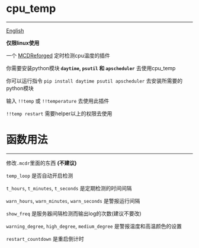 # cpu_temp
-----
[English](https://github.com/R1ckyH/cpu_temp/blob/master/README.md)

**仅限linux使用**

一个 [MCDReforged](https://github.com/Fallen-Breath/MCDReforged) 定时检测cpu温度的插件

你需要安装python模块<strong> `daytime`, `psutil` 和 `apscheduler`</strong> 去使用cpu_temp

你可以运行指令 `pip install daytime psutil apscheduler` 去安装所需要的python模块

输入 `!!temp` 或 `!!temperature` 去使用此插件

`!!temp restart` 需要helper以上的权限去使用

# 函数用法
-----
修改`.mcdr`里面的东西 **(不建议)**

`temp_loop` 是否自动开启检测

`t_hours`, `t_minutes`, `t_seconds` 是定期检测的时间间隔

`warn_hours`, `warn_minutes`, `warn_seconds` 是警报运行间隔

`show_freq` 是服务器间隔检测而输出log的次数(建议不要改)

`warning_degree`, `high_degree`, `medium_degree` 是警报温度和高温颜色的设置

`restart_countdown` 是重启倒计时

